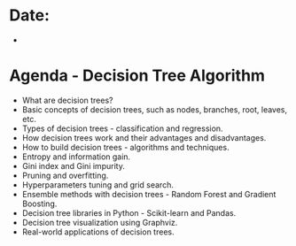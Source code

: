 # Date:
- 

# Agenda - Decision Tree Algorithm

- What are decision trees?
- Basic concepts of decision trees, such as nodes, branches, root, leaves, etc.
- Types of decision trees - classification and regression.
- How decision trees work and their advantages and disadvantages.
- How to build decision trees - algorithms and techniques.
- Entropy and information gain.
- Gini index and Gini impurity.
- Pruning and overfitting.
- Hyperparameters tuning and grid search.
- Ensemble methods with decision trees - Random Forest and Gradient Boosting.
- Decision tree libraries in Python - Scikit-learn and Pandas.
- Decision tree visualization using Graphviz.
- Real-world applications of decision trees.	